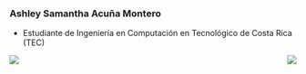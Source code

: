 ### Ashley Samantha Acuña Montero
 
 * Estudiante de Ingeniería en Computación en Tecnológico de Costa Rica (TEC)


<span> 

 <img align = "left"  src = "https://github-readme-stats.vercel.app/api?username=samantha2302&show_icons=true&theme=radical&line_height=33.5">
   
 <img align = "right" src = "https://github-readme-stats.vercel.app/api/top-langs/?username=samantha2302&hide=css,html&theme=tokyonight">

</span>

<!--
**samantha2302/samantha2302** is a ✨ _special_ ✨ repository because its `README.md` (this file) appears on your GitHub profile.

Here are some ideas to get you started:

- 🔭 I’m currently working on ...
- 🌱 I’m currently learning ...
- 👯 I’m looking to collaborate on ...
- 🤔 I’m looking for help with ...
- 💬 Ask me about ...
- 📫 How to reach me: ...
- 😄 Pronouns: ...
- ⚡ Fun fact: ...
-->
